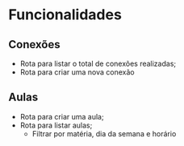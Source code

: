 # Funcionalidades

## Conexões 

- Rota para listar o total de conexões realizadas;
- Rota para criar uma nova conexão

## Aulas

- Rota para criar uma aula;
- Rota para listar aulas;
    - Filtrar por matéria, dia da semana e horário
